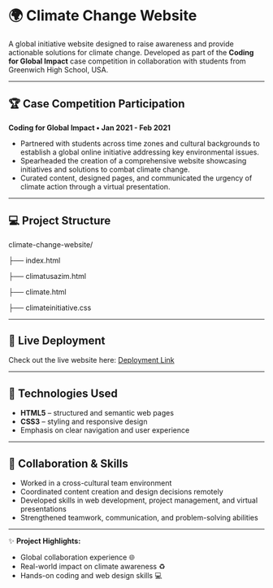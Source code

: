 # 🌍 Climate Change Website

A global initiative website designed to raise awareness and provide actionable solutions for climate change. Developed as part of the **Coding for Global Impact** case competition in collaboration with students from Greenwich High School, USA.

---

## 🏆 Case Competition Participation
**Coding for Global Impact • Jan 2021 - Feb 2021**

- Partnered with students across time zones and cultural backgrounds to establish a global online initiative addressing key environmental issues.  
- Spearheaded the creation of a comprehensive website showcasing initiatives and solutions to combat climate change.  
- Curated content, designed pages, and communicated the urgency of climate action through a virtual presentation.

---

## 💻 Project Structure
climate-change-website/

├── index.html

├── climatusazim.html

├── climate.html

├── climateinitiative.css

---

## 🚀 Live Deployment
Check out the live website here: [Deployment Link](#)  

---

## 🎨 Technologies Used
- **HTML5** – structured and semantic web pages  
- **CSS3** – styling and responsive design    
- Emphasis on clear navigation and user experience

---

## 🤝 Collaboration & Skills
- Worked in a cross-cultural team environment  
- Coordinated content creation and design decisions remotely  
- Developed skills in web development, project management, and virtual presentations  
- Strengthened teamwork, communication, and problem-solving abilities

---

✨ **Project Highlights:**  
- Global collaboration experience 🌐  
- Real-world impact on climate awareness ♻️  
- Hands-on coding and web design skills 💻
